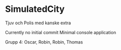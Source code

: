 # SimulatedCity
Tjuv och Polis med kanske extra

Currently no initial commit
Minimal console application

Grupp 4: Oscar, Robin, Robin, Thomas
